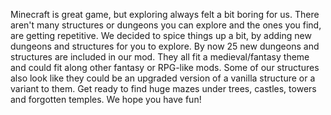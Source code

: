 Minecraft is great game, but exploring always felt a bit boring for us. 
There aren't many structures or dungeons you can explore and the ones you find, are getting repetitive. 
We decided to spice things up a bit, by adding new dungeons and structures for you to explore. 
By now 25 new dungeons and structures are included in our mod. 
They all fit a medieval/fantasy theme and could fit along other fantasy or RPG-like mods. 
Some of our structures also look like they could be an upgraded version of a vanilla structure or a variant to them. 
Get ready to find huge mazes under trees, castles, towers and forgotten temples. 
We hope you have fun!